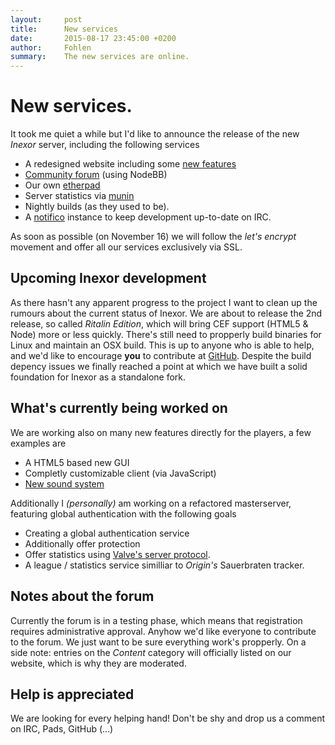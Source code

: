 ```yaml
---
layout:     post
title:      New services
date:       2015-08-17 23:45:00 +0200
author:     Fohlen
summary:    The new services are online.
---
```


# New services.
It took me quiet a while but I'd like to announce the release of the new *Inexor* server, including the following services

* A redesigned website including some [new features](https://github.com/inexor-game/blog/releases/tag/0.2)
* [Community forum](https://community.inexor.org) (using NodeBB)
* Our own [etherpad](https://pad.inexor.org)
* Server statistics via [munin](http://monitor.inexor.org)
* Nightly builds (as they used to be).
* A [notifico](http://notifico.inexor.org) instance to keep development up-to-date on IRC.

As soon as possible (on November 16) we will follow the *let's encrypt* movement and offer all our services exclusively via SSL.

## Upcoming Inexor development
As there hasn't any apparent progress to the project I want to clean up the rumours about the current status of Inexor.
We are about to release the 2nd release, so called *Ritalin Edition*, which will bring CEF support (HTML5 & Node) more or less quickly.
There's still need to propperly build binaries for Linux and maintain an OSX build.
This is up to anyone who is able to help, and we'd like to encourage **you** to contribute at [GitHub](https://github.com/inexor-game/code).
Despite the build depency issues we finally reached a point at which we have built a solid foundation for Inexor as a standalone fork.

## What's currently being worked on
We are working also on many new features directly for the players, a few examples are 

* A HTML5 based new GUI
* Completly customizable client (via JavaScript)
* [New sound system](https://github.com/inexor-game/code/issues/205)


Additionally I *(personally)* am working on a refactored masterserver, featuring global authentication with the following goals
 
* Creating a global authentication service
* Additionally offer protection
* Offer statistics using [Valve's server protocol](https://developer.valvesoftware.com/wiki/Server_queries).
* A league / statistics service similliar to *Origin's* Sauerbraten tracker.

## Notes about the forum
Currently the forum is in a testing phase, which means that registration requires administrative approval.
Anyhow we'd like everyone to contribute to the forum. We just want to be sure everything work's propperly.
On a side note: entries on the *Content* category will officially listed on our website, which is why they are moderated.

## Help is appreciated
We are looking for every helping hand! Don't be shy and drop us a comment on IRC, Pads, GitHub (...)


